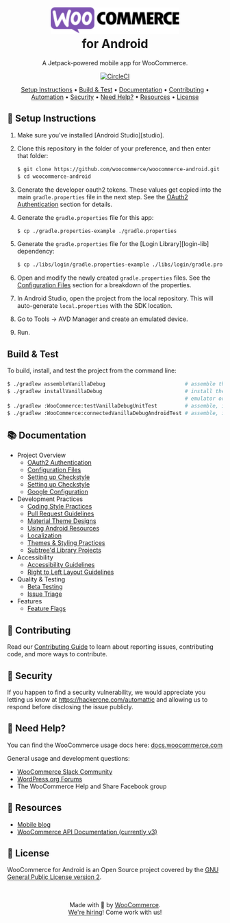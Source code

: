 

<h1 align="center"><img src="docs/images/logo-woocommerce.svg" width="300"><br>for Android</h1>

<p align="center">A Jetpack-powered mobile app for WooCommerce.</p>

<p align="center">
    <a href="https://circleci.com/gh/woocommerce/woocommerce-android">
        <img src="https://circleci.com/gh/woocommerce/woocommerce-ios.svg?style=svg" alt="CircleCI">
    </a>
</p>

<p align="center">
    <a href="#setup-instructions">Setup Instructions</a> •
    <a href="#build--test">Build & Test</a> •
    <a href="#-documentation">Documentation</a> •
    <a href="#-contributing">Contributing</a> •
    <a href="#-automation">Automation</a> •
    <a href="#-security">Security</a> •
    <a href="#-need-help">Need Help?</a> •
    <a href="#-resources">Resources</a> •
    <a href="#-license">License</a>
</p>

## 🎉 Setup Instructions

1. Make sure you've installed [Android Studio][studio].
1. Clone this repository in the folder of your preference, and then enter that folder:

    ```bash
    $ git clone https://github.com/woocommerce/woocommerce-android.git
    $ cd woocommerce-android
    ```

1. Generate the developer oauth2 tokens. These values get copied into the main `gradle.properties` file in the next step. See the [OAuth2 Authentication](docs/project_overview.md#oauth2-authentication) section for details.
1. Generate the `gradle.properties` file for this app:

    ```bash
    $ cp ./gradle.properties-example ./gradle.properties
    ```

1. Generate the `gradle.properties` file for the [Login Library][login-lib] dependency:

    ```bash
    $ cp ./libs/login/gradle.properties-example ./libs/login/gradle.properties
    ```

1. Open and modify the newly created `gradle.properties` files. See the [Configuration Files](docs/project_overview.md#configuration-files) section for a breakdown of the properties.
1. In Android Studio, open the project from the local repository. This will auto-generate `local.properties` with the SDK location.
1. Go to Tools → AVD Manager and create an emulated device.
1. Run.

## Build & Test

To build, install, and test the project from the command line:

```bash
$ ./gradlew assembleVanillaDebug                          # assemble the debug .apk
$ ./gradlew installVanillaDebug                           # install the debug apk if you have an
                                                          # emulator or a device connected
$ ./gradlew :WooCommerce:testVanillaDebugUnitTest         # assemble, install and run unit tests
$ ./gradlew :WooCommerce:connectedVanillaDebugAndroidTest # assemble, install and run Android tests
```

## 📚 Documentation

- Project Overview
    - [OAuth2 Authentication](docs/project_overview.md#oauth2-authentication)
    - [Configuration Files](docs/project_overview.md#configuration-files)
    - [Setting up Checkstyle](docs/project_overview.md#setting-up-checkstyle)
    - [Setting up Checkstyle](docs/project_overview.md#using-detekt)
    - [Google Configuration](docs/project_overview.md#google-configuration)
- Development Practices
    - [Coding Style Practices](docs/coding-style-guide.md)
    - [Pull Request Guidelines](docs/pull-request-guidelines.md)
    - [Material Theme Designs](docs/material-theme-designs.md)
    - [Using Android Resources](docs/using-android-resources.md)
    - [Localization](docs/localization.md)
    - [Themes & Styling Practices](docs/theming-styling-best-practices.md)
    - [Subtree'd Library Projects](docs/subtreed-library-projects.md)
- Accessibility
    - [Accessibility Guidelines](docs/accessibility-guidelines.md)
    - [Right to Left Layout Guidelines](docs/right-to-left-layout-guidelines.md)
- Quality & Testing
    - [Beta Testing](https://woocommercehalo.wordpress.com/setup/join-android-beta/)
    - [Issue Triage](docs/issue-triage.md)
- Features
    - [Feature Flags](docs/feature_flags.md)

## 👏 Contributing

Read our [Contributing Guide](CONTRIBUTING.md) to learn about reporting issues, contributing code, and more ways to contribute.

## 🔐 Security

If you happen to find a security vulnerability, we would appreciate you letting us know at https://hackerone.com/automattic and allowing us to respond before disclosing the issue publicly.

## 🦮 Need Help?

You can find the WooCommerce usage docs here: [docs.woocommerce.com](https://docs.woocommerce.com/)

General usage and development questions:

* [WooCommerce Slack Community](https://woocommerce.com/community-slack/)
* [WordPress.org Forums](https://wordpress.org/support/plugin/woocommerce)
* The WooCommerce Help and Share Facebook group

## 🔗 Resources

- [Mobile blog](https://mobile.blog)
- [WooCommerce API Documentation (currently v3)](https://woocommerce.github.io/woocommerce-rest-api-docs/#introduction)

## 📜 License

WooCommerce for Android is an Open Source project covered by the [GNU General Public License version 2](LICENSE).


<p align="center">
    <br/><br/>
    Made with 💜 by <a href="https://woocommerce.com/">WooCommerce</a>.<br/>
    <a href="https://woocommerce.com/careers/">We're hiring</a>! Come work with us!
</p>
